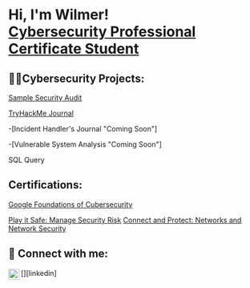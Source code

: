 <h1>Hi, I'm Wilmer! <br/><a href="https://github.com/lopezcybersec">Cybersecurity Professional Certificate Student</a></h1>

<h2>👨‍💻Cybersecurity Projects:</h2>

<a href="https://github.com/lopezcybersec/Botium-Toys-Internal-Security-Audit">Sample Security Audit</a>

<a href="https://docs.google.com/document/d/1M95F5SOVn8MICiYllRm8uZNIScMhpmXmMCmaShcvPF8/edit?usp=sharing">TryHackMe Journal</a>

-[Incident Handler's Journal "Coming Soon"]

-[Vulnerable System Analysis "Coming Soon"]

SQL Query

<h2> Certifications:</h2>
<a href="https://www.coursera.org/account/accomplishments/certificate/FJQDE3NS1DAI">Google Foundations of Cubersecurity</a>

<a href="https://www.coursera.org/account/accomplishments/certificate/UL6KZNEV9WJ7">Play it Safe: Manage Security Risk</a>
<a href="https://www.coursera.org/account/accomplishments/certificate/UL6KZNEV9WJ7">Connect and Protect: Networks and Network Security</a>

<h2> 🤳 Connect with me:</h2>
[<img align="left" alt="wilmer-lopez| LinkedIn" width="22px" src="https://cdn.jsdelivr.net/npm/simple-icons@v3/icons/linkedin.svg" />][linkedin]

[linkedin]: https://linkedin.com/in/wilmer-lopez-4a7875321/

<!--
**lopezcybersec/lopezcybersec** is a ✨ _special_ ✨ repository because its `README.md` (this file) appears on your GitHub profile.

Here are some ideas to get you started:

- 🔭 I’m currently working on ...
- 🌱 I’m currently learning ...
- 👯 I’m looking to collaborate on ...
- 🤔 I’m looking for help with ...
- 💬 Ask me about ...
- 📫 How to reach me: ...
- 😄 Pronouns: ...
- ⚡ Fun fact: ...
-->
